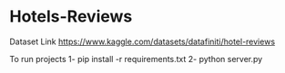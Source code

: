 # Hotels-Reviews
Dataset Link https://www.kaggle.com/datasets/datafiniti/hotel-reviews

To run projects
1- pip install -r requirements.txt
2- python server.py
